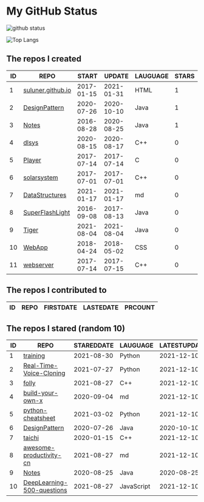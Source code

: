 # My GitHub Status

<img src="https://github-readme-stats-1.yihong0618.vercel.app/api?username=ThaddeusJiang&show_icons=true&&&hide_title=true&count_private=true" alt="github status" />

![Top Langs](https://github-readme-stats-1.yihong0618.vercel.app/api/top-langs/?username=ThaddeusJiang&layout=compact)

<!--START_SECTION:my_github-->
## The repos I created
| ID |                               REPO                                |   START    |   UPDATE   | LAUGUAGE | STARS |
|----|-------------------------------------------------------------------|------------|------------|----------|-------|
|  1 | [suluner.github.io](https://github.com/suluner/suluner.github.io) | 2017-01-15 | 2021-01-31 | HTML     |     1 |
|  2 | [DesignPattern](https://github.com/suluner/DesignPattern)         | 2020-07-26 | 2020-10-10 | Java     |     1 |
|  3 | [Notes](https://github.com/suluner/Notes)                         | 2016-08-28 | 2020-08-25 | Java     |     1 |
|  4 | [dlsys](https://github.com/suluner/dlsys)                         | 2020-08-15 | 2020-08-17 | C++      |     0 |
|  5 | [Player](https://github.com/suluner/Player)                       | 2017-07-14 | 2017-07-14 | C        |     0 |
|  6 | [solarsystem](https://github.com/suluner/solarsystem)             | 2017-07-01 | 2017-07-01 | C++      |     0 |
|  7 | [DataStructures](https://github.com/suluner/DataStructures)       | 2021-01-17 | 2021-01-17 | md       |     0 |
|  8 | [SuperFlashLight](https://github.com/suluner/SuperFlashLight)     | 2016-09-08 | 2017-08-13 | Java     |     0 |
|  9 | [Tiger](https://github.com/suluner/Tiger)                         | 2021-08-04 | 2021-08-04 | Java     |     0 |
| 10 | [WebApp](https://github.com/suluner/WebApp)                       | 2018-04-24 | 2018-05-02 | CSS      |     0 |
| 11 | [webserver](https://github.com/suluner/webserver)                 | 2017-07-14 | 2017-07-15 | C++      |     0 |

## The repos I contributed to
| ID | REPO | FIRSTDATE | LASTEDATE | PRCOUNT |
|----|------|-----------|-----------|---------|

## The repos I stared (random 10)
| ID |                                         REPO                                         | STAREDDATE |  LAUGUAGE  | LATESTUPDATE |
|----|--------------------------------------------------------------------------------------|------------|------------|--------------|
|  1 | [training](https://github.com/mlcommons/training)                                    | 2021-08-30 | Python     | 2021-12-10   |
|  2 | [Real-Time-Voice-Cloning](https://github.com/CorentinJ/Real-Time-Voice-Cloning)      | 2021-07-27 | Python     | 2021-12-10   |
|  3 | [folly](https://github.com/facebook/folly)                                           | 2021-08-27 | C++        | 2021-12-10   |
|  4 | [build-your-own-x](https://github.com/danistefanovic/build-your-own-x)               | 2020-09-04 | md         | 2021-12-10   |
|  5 | [python-cheatsheet](https://github.com/gto76/python-cheatsheet)                      | 2021-03-02 | Python     | 2021-12-10   |
|  6 | [DesignPattern](https://github.com/suluner/DesignPattern)                            | 2020-07-26 | Java       | 2020-10-10   |
|  7 | [taichi](https://github.com/taichi-dev/taichi)                                       | 2020-01-15 | C++        | 2021-12-10   |
|  8 | [awesome-productivity-cn](https://github.com/eastlakeside/awesome-productivity-cn)   | 2021-08-27 | md         | 2021-12-10   |
|  9 | [Notes](https://github.com/suluner/Notes)                                            | 2020-08-25 | Java       | 2020-08-25   |
| 10 | [DeepLearning-500-questions](https://github.com/scutan90/DeepLearning-500-questions) | 2021-08-27 | JavaScript | 2021-12-10   |

<!--END_SECTION:my_github-->